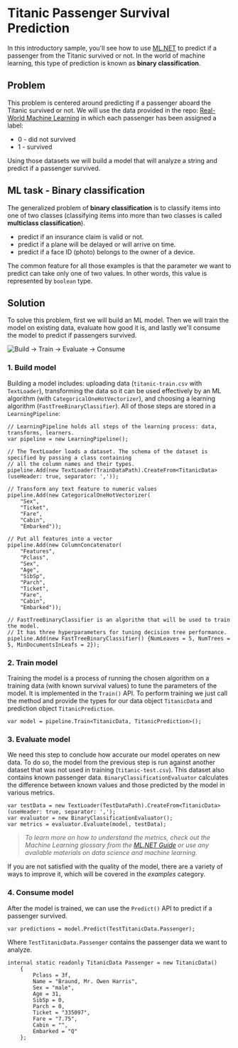 # Titanic Passenger Survival Prediction

In this introductory sample, you'll see how to use [ML.NET](https://www.microsoft.com/net/learn/apps/machine-learning-and-ai/ml-dotnet) to predict if a passenger from the Titanic survived or not. In the world of machine learning, this type of prediction is known as **binary classification**.

## Problem

This problem is centered around predicting if a passenger aboard the Titanic survived or not. We will use the data provided in the repo: [Real-World Machine Learning](https://github.com/brinkar/real-world-machine-learning/blob/master/data/titanic.csv) in which each passenger has been assigned a label:

* 0 - did not survived
* 1 - survived

Using those datasets we will build a model that will analyze a string and predict if a passenger survived.

## ML task - Binary classification

The generalized problem of **binary classification** is to classify items into one of two classes (classifying items into more than two classes is called **multiclass classification**).

* predict if an insurance claim is valid or not.
* predict if a plane will be delayed or will arrive on time.
* predict if a face ID (photo) belongs to the owner of a device.

The common feature for all those examples is that the parameter we want to predict can take only one of two values. In other words, this value is represented by `boolean` type.

## Solution

To solve this problem, first we will build an ML model. Then we will train the model on existing data, evaluate how good it is, and lastly we'll consume the model to predict if passengers survived.

![Build -> Train -> Evaluate -> Consume](https://github.com/dotnet/machinelearning-samples/raw/master/samples/getting-started/shared_content/modelpipeline.png)

### 1. Build model

Building a model includes: uploading data (`titanic-train.csv` with `TextLoader`), transforming the data so it can be used effectively by an ML algorithm (with `CategoricalOneHotVectorizer`), and choosing a learning algorithm (`FastTreeBinaryClassifier`). All of those steps are stored in a `LearningPipeline`:

```CSharp
// LearningPipeline holds all steps of the learning process: data, transforms, learners.  
var pipeline = new LearningPipeline();

// The TextLoader loads a dataset. The schema of the dataset is specified by passing a class containing
// all the column names and their types.
pipeline.Add(new TextLoader(TrainDataPath).CreateFrom<TitanicData>(useHeader: true, separator: ','));

// Transform any text feature to numeric values
pipeline.Add(new CategoricalOneHotVectorizer(
    "Sex",
    "Ticket",
    "Fare",
    "Cabin",
    "Embarked"));

// Put all features into a vector
pipeline.Add(new ColumnConcatenator(
    "Features",
    "Pclass",
    "Sex",
    "Age",
    "SibSp",
    "Parch",
    "Ticket",
    "Fare",
    "Cabin",
    "Embarked"));

// FastTreeBinaryClassifier is an algorithm that will be used to train the model.
// It has three hyperparameters for tuning decision tree performance.
pipeline.Add(new FastTreeBinaryClassifier() {NumLeaves = 5, NumTrees = 5, MinDocumentsInLeafs = 2});
```

### 2. Train model

Training the model is a process of running the chosen algorithm on a training data (with known survival values) to tune the parameters of the model. It is implemented in the `Train()` API. To perform training we just call the method and provide the types for our data object `TitanicData` and  prediction object `TitanicPrediction`.

```CSharp
var model = pipeline.Train<TitanicData, TitanicPrediction>();
```

### 3. Evaluate model

We need this step to conclude how accurate our model operates on new data. To do so, the model from the previous step is run against another dataset that was not used in training (`titanic-test.csv`). This dataset also contains known passenger data. `BinaryClassificationEvaluator` calculates the difference between known values and those predicted by the model in various metrics.

```CSharp
var testData = new TextLoader(TestDataPath).CreateFrom<TitanicData>(useHeader: true, separator: ',');
var evaluator = new BinaryClassificationEvaluator();
var metrics = evaluator.Evaluate(model, testData);
```

>*To learn more on how to understand the metrics, check out the Machine Learning glossary from the [ML.NET Guide](https://docs.microsoft.com/en-us/dotnet/machine-learning/) or use any available materials on data science and machine learning*.

If you are not satisfied with the quality of the model, there are a variety of ways to improve it, which will be covered in the *examples* category.

### 4. Consume model

After the model is trained, we can use the `Predict()` API to predict if a passenger survived.

```CSharp
var predictions = model.Predict(TestTitanicData.Passenger);
```

Where `TestTitanicData.Passenger` contains the passenger data we want to analyze.

```CSharp
internal static readonly TitanicData Passenger = new TitanicData()
    {
        Pclass = 3f,
        Name = "Braund, Mr. Owen Harris",
        Sex = "male",
        Age = 31,
        SibSp = 0,
        Parch = 0,
        Ticket = "335097",
        Fare = "7.75",
        Cabin = "",
        Embarked = "Q"
    };
```